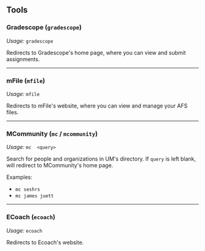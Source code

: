 ## Tools


### Gradescope (`gradescope`)
*Usage:* `gradescope`

Redirects to Gradescope's home page, where you can view and submit assignments.

---


### mFile (`mfile`)
*Usage:* `mfile`

Redirects to mFile's website, where you can view and manage your AFS files.

---


### MCommunity (`mc` / `mcommunity`)
*Usage:* `mc  <query>`

Search for people and organizations in UM's directory. If `query` is left blank, will redirect to MCommunity's home page.

Examples:

- `mc seshrs`
- `mc james juett`

---

### ECoach (`ecoach`)
*Usage:*  `ecoach`

Redirects to Ecoach's website.
